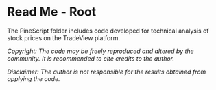 # Read Me - Root

The PineScript folder includes code developed for technical analysis of stock prices on the TradeView platform.

*Copyright: The code may be freely reproduced and altered by the community. It is recommended to cite credits to the author.*

*Disclaimer: The author is not responsible for the results obtained from applying the code.*
